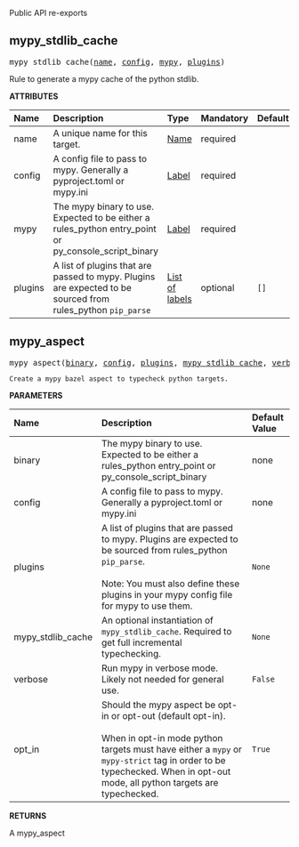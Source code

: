 <!-- Generated with Stardoc: http://skydoc.bazel.build -->

Public API re-exports

<a id="mypy_stdlib_cache"></a>

## mypy_stdlib_cache

<pre>
mypy_stdlib_cache(<a href="#mypy_stdlib_cache-name">name</a>, <a href="#mypy_stdlib_cache-config">config</a>, <a href="#mypy_stdlib_cache-mypy">mypy</a>, <a href="#mypy_stdlib_cache-plugins">plugins</a>)
</pre>

Rule to generate a mypy cache of the python stdlib.

**ATTRIBUTES**


| Name  | Description | Type | Mandatory | Default |
| :------------- | :------------- | :------------- | :------------- | :------------- |
| <a id="mypy_stdlib_cache-name"></a>name |  A unique name for this target.   | <a href="https://bazel.build/concepts/labels#target-names">Name</a> | required |  |
| <a id="mypy_stdlib_cache-config"></a>config |  A config file to pass to mypy. Generally a pyproject.toml or mypy.ini   | <a href="https://bazel.build/concepts/labels">Label</a> | required |  |
| <a id="mypy_stdlib_cache-mypy"></a>mypy |  The mypy binary to use. Expected to be either a rules_python entry_point or py_console_script_binary   | <a href="https://bazel.build/concepts/labels">Label</a> | required |  |
| <a id="mypy_stdlib_cache-plugins"></a>plugins |  A list of plugins that are passed to mypy. Plugins are expected to be sourced from rules_python <code>pip_parse</code>   | <a href="https://bazel.build/concepts/labels">List of labels</a> | optional | <code>[]</code> |


<a id="mypy_aspect"></a>

## mypy_aspect

<pre>
mypy_aspect(<a href="#mypy_aspect-binary">binary</a>, <a href="#mypy_aspect-config">config</a>, <a href="#mypy_aspect-plugins">plugins</a>, <a href="#mypy_aspect-mypy_stdlib_cache">mypy_stdlib_cache</a>, <a href="#mypy_aspect-verbose">verbose</a>, <a href="#mypy_aspect-opt_in">opt_in</a>)
</pre>

    Create a mypy bazel aspect to typecheck python targets.

**PARAMETERS**


| Name  | Description | Default Value |
| :------------- | :------------- | :------------- |
| <a id="mypy_aspect-binary"></a>binary |  The mypy binary to use. Expected to be either a rules_python entry_point or py_console_script_binary   |  none |
| <a id="mypy_aspect-config"></a>config |  A config file to pass to mypy. Generally a pyproject.toml or mypy.ini   |  none |
| <a id="mypy_aspect-plugins"></a>plugins |  A list of plugins that are passed to mypy. Plugins are expected to be sourced from rules_python <code>pip_parse</code>.<br><br>Note: You must also define these plugins in your mypy config file for mypy to use them.   |  <code>None</code> |
| <a id="mypy_aspect-mypy_stdlib_cache"></a>mypy_stdlib_cache |  An optional instantiation of <code>mypy_stdlib_cache</code>. Required to get full incremental typechecking.   |  <code>None</code> |
| <a id="mypy_aspect-verbose"></a>verbose |  Run mypy in verbose mode. Likely not needed for general use.   |  <code>False</code> |
| <a id="mypy_aspect-opt_in"></a>opt_in |  Should the mypy aspect be opt-in or opt-out (default opt-in).<br><br>When in opt-in mode python targets must have either a <code>mypy</code> or <code>mypy-strict</code> tag in order to be typechecked. When in opt-out mode, all python targets are typechecked.   |  <code>True</code> |

**RETURNS**

A mypy_aspect


